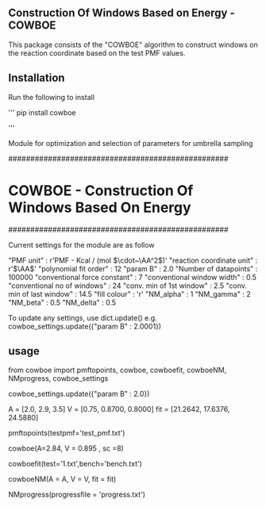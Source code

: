 ## Construction Of Windows Based on Energy - COWBOE

This package consists of the "COWBOE" algorithm to construct windows on the reaction coordinate based on the test PMF values.

## Installation

Run the following to install

'''
pip install cowboe

'''

Module for optimization and selection of parameters for umbrella sampling

##################################################

# COWBOE - Construction Of Windows Based On Energy

##################################################

Current settings for the module are as follow

"PMF unit"                    :        r'PMF - Kcal / (mol $\cdot~\AA^2$)'
"reaction coordinate unit"    :        r'$\AA$'
"polynomial fit order"        :        12 
"param B"                     :        2.0 
"Number of datapoints"        :        100000
"conventional force constant" :        7
"conventional window width"   :        0.5
"conventional no of windows"  :        24
"conv. min of 1st window"     :        2.5
"conv. min of last window"    :        14.5
"fill colour"                 :        'r'
"NM_alpha"                    :        1
"NM_gamma"                    :        2
"NM_beta"                     :        0.5
"NM_delta"                    :        0.5

To update any settings, use dict.update()
        e.g. cowboe_settings.update({"param B" : 2.0001})
        
## usage

from cowboe import pmftopoints, cowboe, cowboefit, cowboeNM, NMprogress, cowboe_settings

cowboe_settings.update({"param B" : 2.0})

A 	= [2.0, 2.9, 3.5]
V 	= [0.75, 0.8700, 0.8000]
fit 	= [21.2642, 17.6376, 24.5880]

pmftopoints(testpmf='test_pmf.txt')

cowboe(A=2.84, V = 0.895 , sc =8)

cowboefit(test='1.txt',bench='bench.txt')

cowboeNM(A = A, V = V, fit = fit)

NMprogress(progressfile = 'progress.txt')

